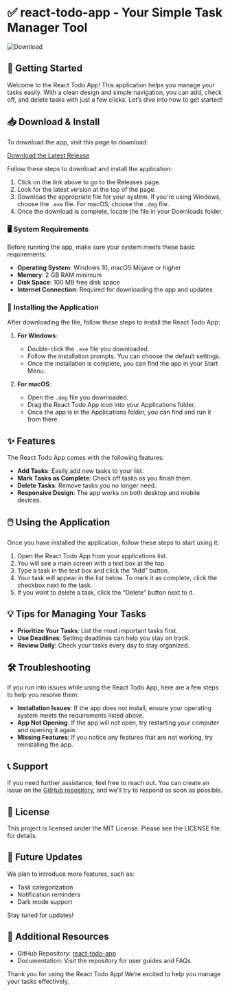 # ✅ react-todo-app - Your Simple Task Manager Tool

![Download](https://img.shields.io/badge/Download-Latest%20Release-brightgreen)

## 🚀 Getting Started

Welcome to the React Todo App! This application helps you manage your tasks easily. With a clean design and simple navigation, you can add, check off, and delete tasks with just a few clicks. Let’s dive into how to get started!

## 📥 Download & Install

To download the app, visit this page to download:

[Download the Latest Release](https://github.com/Mohammedmossa20/react-todo-app/releases)

Follow these steps to download and install the application:

1. Click on the link above to go to the Releases page.
2. Look for the latest version at the top of the page.
3. Download the appropriate file for your system. If you're using Windows, choose the `.exe` file. For macOS, choose the `.dmg` file.
4. Once the download is complete, locate the file in your Downloads folder.

### 🖥️ System Requirements

Before running the app, make sure your system meets these basic requirements:

- **Operating System**: Windows 10, macOS Mojave or higher
- **Memory**: 2 GB RAM minimum
- **Disk Space**: 100 MB free disk space
- **Internet Connection**: Required for downloading the app and updates

### 📂 Installing the Application

After downloading the file, follow these steps to install the React Todo App:

1. **For Windows**:
   - Double-click the `.exe` file you downloaded.
   - Follow the installation prompts. You can choose the default settings.
   - Once the installation is complete, you can find the app in your Start Menu.

2. **For macOS**:
   - Open the `.dmg` file you downloaded.
   - Drag the React Todo App icon into your Applications folder.
   - Once the app is in the Applications folder, you can find and run it from there.

## ✨ Features

The React Todo App comes with the following features:

- **Add Tasks**: Easily add new tasks to your list.
- **Mark Tasks as Complete**: Check off tasks as you finish them.
- **Delete Tasks**: Remove tasks you no longer need.
- **Responsive Design**: The app works on both desktop and mobile devices.

## 🖱️ Using the Application

Once you have installed the application, follow these steps to start using it:

1. Open the React Todo App from your applications list.
2. You will see a main screen with a text box at the top.
3. Type a task in the text box and click the “Add” button.
4. Your task will appear in the list below. To mark it as complete, click the checkbox next to the task.
5. If you want to delete a task, click the “Delete” button next to it.

## 💡 Tips for Managing Your Tasks

- **Prioritize Your Tasks**: List the most important tasks first.
- **Use Deadlines**: Setting deadlines can help you stay on track.
- **Review Daily**: Check your tasks every day to stay organized.

## 🛠️ Troubleshooting

If you run into issues while using the React Todo App, here are a few steps to help you resolve them:

- **Installation Issues**: If the app does not install, ensure your operating system meets the requirements listed above.
- **App Not Opening**: If the app will not open, try restarting your computer and opening it again.
- **Missing Features**: If you notice any features that are not working, try reinstalling the app.

## 📞 Support

If you need further assistance, feel free to reach out. You can create an issue on the [GitHub repository](https://github.com/Mohammedmossa20/react-todo-app/issues), and we’ll try to respond as soon as possible.

## 📜 License

This project is licensed under the MIT License. Please see the LICENSE file for details.

## 📆 Future Updates

We plan to introduce more features, such as:

- Task categorization
- Notification reminders
- Dark mode support

Stay tuned for updates! 

## 🔗 Additional Resources

- GitHub Repository: [react-todo-app](https://github.com/Mohammedmossa20/react-todo-app)
- Documentation: Visit the repository for user guides and FAQs.

Thank you for using the React Todo App! We’re excited to help you manage your tasks effectively.